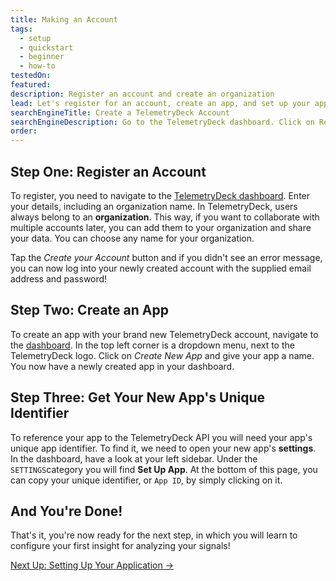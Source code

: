 ```yaml
---
title: Making an Account
tags:
  - setup
  - quickstart
  - beginner
  - how-to
testedOn:
featured:
description: Register an account and create an organization
lead: Let's register for an account, create an app, and set up your application so you can get started with receiving signals from your app!
searchEngineTitle: Create a TelemetryDeck Account
searchEngineDescription: Go to the TelemetryDeck dashboard. Click on Register > Enter your details > Enter a name for your organization...
order:
---
```


## Step One: Register an Account

To register, you need to navigate to the [TelemetryDeck dashboard](https://dashboard.telemetrydeck.com/registration/organization). Enter your details, including an organization name. In TelemetryDeck, users always belong to an **organization**. This way, if you want to collaborate with multiple accounts later, you can add them to your organization and share your data. You can choose any name for your organization.

Tap the _Create your Account_ button and if you didn't see an error message, you can now log into your newly created account with the supplied email address and password!

## Step Two: Create an App

To create an app with your brand new TelemetryDeck account, navigate to the [dashboard](https://dashboard.telemetrydeck.com). In the top left corner is a dropdown menu, next to the TelemetryDeck logo. Click on _Create New App_ and give your app a name. You now have a newly created app in your dashboard.

## Step Three: Get Your New App's Unique Identifier

To reference your app to the TelemetryDeck API you will need your app's unique app identifier. To find it, we need to open your new app's **settings**.
In the dashboard, have a look at your left sidebar. Under the `SETTINGS`category you will find **Set Up App**. At the bottom of this page, you can copy your unique identifier, or `App ID`, by simply clicking on it.

## And You're Done!

That's it, you're now ready for the next step, in which you will learn to configure your first insight for analyzing your signals!

<a href="/quickstart.html" class="btn btn-secondary btn-large">Next Up: Setting Up Your Application →</a>

